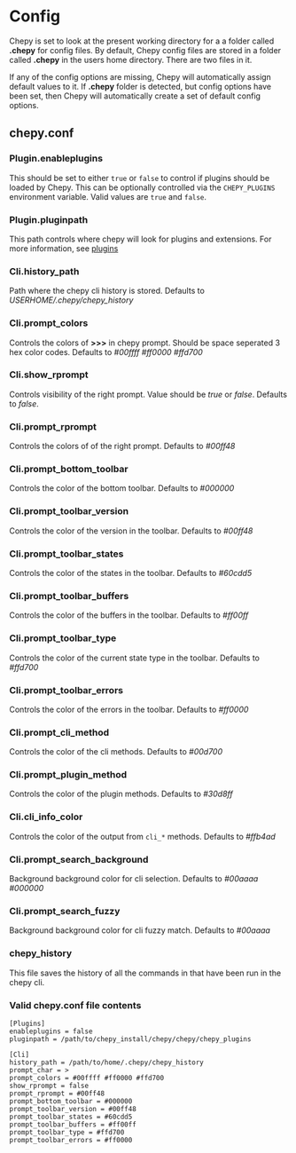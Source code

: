 # Config

Chepy is set to look at the present working directory for a a folder called **.chepy** for config files. By default, Chepy config files are stored in a folder called **.chepy** in the users home directory. There are two files in it. 

If any of the config options are missing, Chepy will automatically assign default values to it. If **.chepy** folder is detected, but config options have been set, then Chepy will automatically create a set of default config options.

## chepy.conf
### Plugin.enableplugins
This should be set to either `true` or `false` to control if plugins should be loaded by Chepy. This can be optionally controlled via the `CHEPY_PLUGINS` environment variable. Valid values are `true` and `false`.
### Plugin.pluginpath
This path controls where chepy will look for plugins and extensions. For more information, see [plugins](/plugins)

### Cli.history_path
Path where the chepy cli history is stored. Defaults to *USERHOME/.chepy/chepy_history*
### Cli.prompt_colors
Controls the colors of **>>>** in chepy prompt. Should be space seperated 3 hex color codes. Defaults to *#00ffff #ff0000 #ffd700*
### Cli.show_rprompt
Controls visibility of the right prompt. Value should be *true* or *false*. Defaults to *false*.
### Cli.prompt_rprompt
Controls the colors of of the right prompt. Defaults to *#00ff48*
### Cli.prompt_bottom_toolbar
Controls the color of the bottom toolbar. Defaults to *#000000*
### Cli.prompt_toolbar_version
Controls the color of the version in the toolbar. Defaults to *#00ff48*
### Cli.prompt_toolbar_states
Controls the color of the states in the toolbar. Defaults to *#60cdd5*
### Cli.prompt_toolbar_buffers
Controls the color of the buffers in the toolbar. Defaults to *#ff00ff*
### Cli.prompt_toolbar_type
Controls the color of the current state type in the toolbar. Defaults to *#ffd700*
### Cli.prompt_toolbar_errors
Controls the color of the errors in the toolbar. Defaults to *#ff0000*
### Cli.prompt_cli_method
Controls the color of the cli methods. Defaults to *#00d700*
### Cli.prompt_plugin_method
Controls the color of the plugin methods. Defaults to *#30d8ff*
### Cli.cli_info_color
Controls the color of the output from `cli_*` methods. Defaults to *#ffb4ad*
### Cli.prompt_search_background
Background background color for cli selection. Defaults to *#00aaaa #000000*
### Cli.prompt_search_fuzzy
Background background color for cli fuzzy match. Defaults to *#00aaaa*


### chepy_history
This file saves the history of all the commands in that have been run in the chepy cli. 

### Valid chepy.conf file contents
```
[Plugins]
enableplugins = false
pluginpath = /path/to/chepy_install/chepy/chepy/chepy_plugins

[Cli]
history_path = /path/to/home/.chepy/chepy_history
prompt_char = >
prompt_colors = #00ffff #ff0000 #ffd700
show_rprompt = false
prompt_rprompt = #00ff48
prompt_bottom_toolbar = #000000
prompt_toolbar_version = #00ff48
prompt_toolbar_states = #60cdd5
prompt_toolbar_buffers = #ff00ff
prompt_toolbar_type = #ffd700
prompt_toolbar_errors = #ff0000
```
